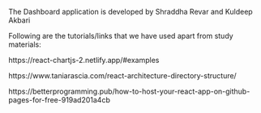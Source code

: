The Dashboard application is developed by Shraddha Revar and Kuldeep Akbari

<p>Following are the tutorials/links that we have used apart from study materials:
  <p>https://react-chartjs-2.netlify.app/#examples
  <p>https://www.taniarascia.com/react-architecture-directory-structure/
  <p>https://betterprogramming.pub/how-to-host-your-react-app-on-github-pages-for-free-919ad201a4cb
